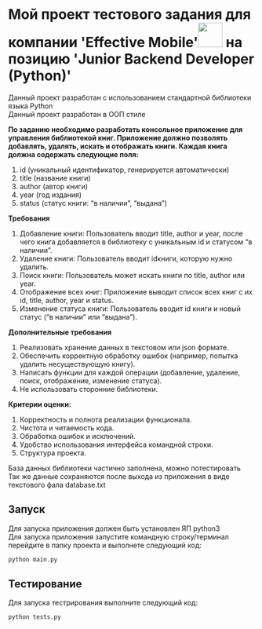 # Мой проект тестового задания для компании 'Effective Mobile'<img src="https://img.hhcdn.ru/employer-logo/6335023.png" width="50" height="50"> на позицию 'Junior Backend Developer (Python)'

Данный проект разработан с использованием стандартной библиотеки языка Python  
Данный проект разработан в ООП стиле

**По заданию необходимо разработать консольное приложение для управления библиотекой книг. Приложение должно позволять
добавлять, удалять, искать и отображать книги. Каждая книга должна содержать следующие поля:**

1. id (уникальный идентификатор, генерируется автоматически)
2. title (название книги)
3. author (автор книги)
4. year (год издания)
5. status (статус книги: “в наличии”, “выдана”)

**Требования**

1. Добавление книги: Пользователь вводит title, author и year, после чего книга добавляется в библиотеку с уникальным id
   и статусом “в наличии”.
2. Удаление книги: Пользователь вводит idкниги, которую нужно удалить.
3. Поиск книги: Пользователь может искать книги по title, author или year.
4. Отображение всех книг: Приложение выводит список всех книг с их id, title, author, year и status.
5. Изменение статуса книги: Пользователь вводит id книги и новый статус (“в наличии” или “выдана”).

**Дополнительные требования**

1. Реализовать хранение данных в текстовом или json формате.
2. Обеспечить корректную обработку ошибок (например, попытка удалить несуществующую книгу).
3. Написать функции для каждой операции (добавление, удаление, поиск, отображение, изменение статуса).
4. Не использовать сторонние библиотеки.

**Критерии оценки:**

1. Корректность и полнота реализации функционала.
2. Чистота и читаемость кода.
3. Обработка ошибок и исключений.
4. Удобство использования интерфейса командной строки.
5. Структура проекта.

База данных библиотеки частично заполнена, можно потестировать  
Так же данные сохраняются после выхода из приложения в виде текстового фала database.txt

## Запуск

Для запуска приложения должен быть установлен ЯП python3  
Для запуска приложения запустите командную строку/терминал  
перейдите в папку проекта и выполнете следующий код:

```bash
python main.py
```

## Тестирование

Для запуска тестрирования выполните следующий код:

```bash
python tests.py
```
